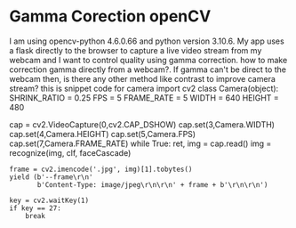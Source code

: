 
# Gamma Corection openCV

I am using opencv-python 4.6.0.66 and python version 3.10.6. My app uses a flask directly to the browser to capture a live video stream from my webcam and I want to control quality using gamma correction.
how to make correction gamma directly from a webcam?. If gamma can't be direct to the webcam then, is there any other method like contrast to improve camera stream?
this is snippet code for camera
import cv2
class Camera(object):
    SHRINK_RATIO = 0.25
    FPS = 5
    FRAME_RATE = 5
    WIDTH = 640
    HEIGHT = 480


cap = cv2.VideoCapture(0,cv2.CAP_DSHOW)
cap.set(3,Camera.WIDTH)
cap.set(4,Camera.HEIGHT)
cap.set(5,Camera.FPS)
cap.set(7,Camera.FRAME_RATE)
while True:
    ret, img = cap.read()
    img = recognize(img, clf, faceCascade)

    frame = cv2.imencode('.jpg', img)[1].tobytes()
    yield (b'--frame\r\n'
           b'Content-Type: image/jpeg\r\n\r\n' + frame + b'\r\n\r\n')

    key = cv2.waitKey(1)
    if key == 27:
        break


        